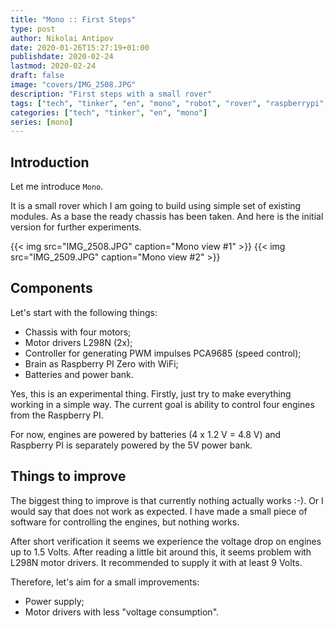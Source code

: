 ```yaml
---
title: "Mono :: First Steps"
type: post
author: Nikolai Antipov
date: 2020-01-26T15:27:19+01:00
publishdate: 2020-02-24
lastmod: 2020-02-24
draft: false
image: "covers/IMG_2508.JPG"
description: "First steps with a small rover"
tags: ["tech", "tinker", "en", "mono", "robot", "rover", "raspberrypi", "pca9685", "l298n"]
categories: ["tech", "tinker", "en", "mono"]
series: [mono]
---
```


## Introduction

Let me introduce `Mono`.

It is a small rover which I am going to build using simple set of existing modules.
As a base the ready chassis has been taken.
And here is the initial version for further experiments.

{{< img src="IMG_2508.JPG" caption="Mono view #1" >}}
{{< img src="IMG_2509.JPG" caption="Mono view #2" >}}

## Components

Let's start with the following things:
* Chassis with four motors;
* Motor drivers L298N (2x);
* Controller for generating PWM impulses PCA9685 (speed control);
* Brain as Raspberry PI Zero with WiFi;
* Batteries and power bank.

Yes, this is an experimental thing. Firstly, just try to make everything working in a simple way.
The current goal is ability to control four engines from the Raspberry PI.

For now, engines are powered by batteries (4 x 1.2 V = 4.8 V) and Raspberry PI is separately powered by the 5V power bank.

## Things to improve

The biggest thing to improve is that currently nothing actually works :-). Or I would say that does not work as expected.
I have made a small piece of software for controlling the engines, but nothing works.

After short verification it seems we experience the voltage drop on engines up to 1.5 Volts. After reading a little bit
around this, it seems problem with L298N motor drivers. It recommended to supply it with at least 9 Volts.

Therefore, let's aim for a small improvements:
- Power supply;
- Motor drivers with less "voltage consumption".
